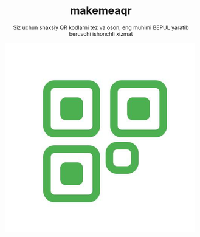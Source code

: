 ﻿<h1 style="text-align: center; font-weight: bold;">makemeaqr</h1>

<p style="text-align: center;">Siz uchun shaxsiy QR kodlarni tez va oson, eng muhimi BEPUL yaratib beruvchi ishonchli xizmat</p>

<a href="https://makemeaqr.netlify.app"><img src="/images/logo.jpg" alt="makemeaqr"></a>
